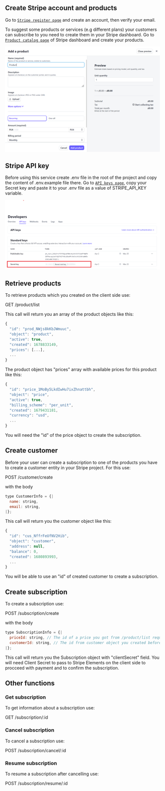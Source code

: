 ## Create Stripe account and products

Go to [`Stripe register page`](https://dashboard.stripe.com/register) and create an account, then verify your email.

To suggest some products or services (e.g different plans) your customers can subscribe to you need to create them in your Stripe dashboard. Go to [`Product catalog page`](https://dashboard.stripe.com/products) of Stripe dashboard and create your products.

![Creating a product](./assets/create-product.png)

## Stripe API key

Before using this service create .env file in the root of the project and copy the content of .env.example file there. Go to [`API keys page`](https://dashboard.stripe.com/test/apikeys), copy your Secret key and paste it to your .env file as a value of STRIPE_API_KEY variable.

![Secret key](./assets/secret-key.png)

## Retrieve products

To retrieve products which you created on the client side use:

GET /product/list

This call will return you an array of the product objects like this:

```js
{
  "id": "prod_NWjs8kKbJWmuuc",
  "object": "product",
  "active": true,
  "created": 1678833149,
  "prices": [...],
  ...
}
```

The product object has "prices" array with available prices for this product like this:

```js
{
  "id": "price_1MoBy5LkdIwHu7ixZhnattbh",
  "object": "price",
  "active": true,
  "billing_scheme": "per_unit",
  "created": 1679431181,
  "currency": "usd",
  ...
}
```

You will need the "id" of the price object to create the subscription.

## Create customer

Before your user can create a subscription to one of the products you have to create a customer entity in your Stripe project. For this use:

POST /customer/create

with the body

```js
type CustomerInfo = {|
  name: string,
  email: string,
|};
```

This call will return you the customer object like this:

```js
{
  "id": "cus_NffrFeUfNV2Hib",
  "object": "customer",
  "address": null,
  "balance": 0,
  "created": 1680893993,
  ...
}
```

You will be able to use an "id" of created customer to create a subscription.

## Create subscription

To create a subscription use:

POST /subscription/create

with the body

```js
type SubscriptionInfo = {|
  priceId: string, // The id of a price you got from /product/list request
  customerId: string, // The id from customer object you created before
|};
```

This call will return you the Subscription object with "clientSecret" field. You will need Client Secret to pass to Stripe Elements on the client side to procceed with payment and to confirm the subscription.

## Other functions

### Get subscription

To get information about a subscription use:

GET /subscription/:id

### Cancel subscription

To cancel a subscription use:

POST /subscription/cancel/:id

### Resume subscription

To resume a subscription after cancelling use:

POST /subscription/resume/:id